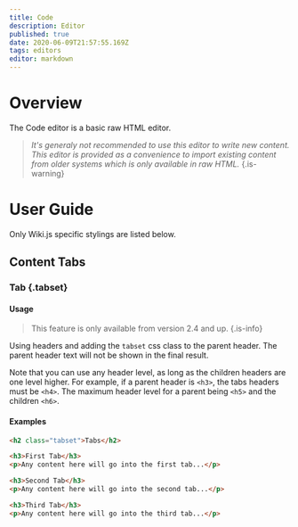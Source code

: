 ```yaml
---
title: Code
description: Editor
published: true
date: 2020-06-09T21:57:55.169Z
tags: editors
editor: markdown
---
```


# Overview

The Code editor is a basic raw HTML editor.

> *It's generaly not recommended to use this editor to write new content. This editor is provided as a convenience to import existing content from older systems which is only available in raw HTML.*
{.is-warning}

# User Guide

Only Wiki.js specific stylings are listed below.

## Content Tabs

### Tab {.tabset}

#### Usage

> This feature is only available from version 2.4 and up.
{.is-info}

Using headers and adding the `tabset` css class to the parent header. The parent header text will not be shown in the final result.

Note that you can use any header level, as long as the children headers are one level higher. For example, if a parent header is `<h3>`, the tabs headers must be `<h4>`. The maximum header level for a parent being `<h5>` and the children `<h6>`.

#### Examples

```html
<h2 class="tabset">Tabs</h2>

<h3>First Tab</h3>
<p>Any content here will go into the first tab...</p>

<h3>Second Tab</h3>
<p>Any content here will go into the second tab...</p>

<h3>Third Tab</h3>
<p>Any content here will go into the third tab...</p>
```
